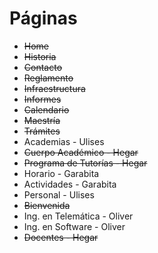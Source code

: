 # Páginas

*   ~~Home~~
*   ~~Historia~~
*   ~~Contacto~~
*   ~~Reglamento~~
*   ~~Infraestructura~~
*   ~~Informes~~
*   ~~Calendario~~
*   ~~Maestría~~
*   ~~Trámites~~
*   Academias - Ulises
*   ~~Cuerpo Académico - Hegar~~
*   ~~Programa de Tutorías - Hegar~~
*   Horario - Garabita
*   Actividades - Garabita
*   Personal - Ulises
*   ~~Bienvenida~~
*   Ing. en Telemática - Oliver
*   Ing. en Software - Oliver
*   ~~Docentes - Hegar~~
